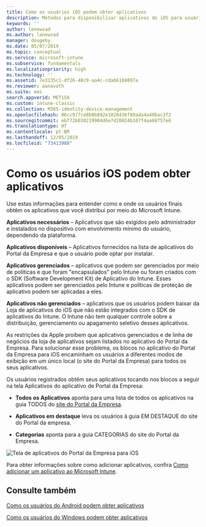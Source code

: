 ```yaml
---
title: Como os usuários iOS podem obter aplicativos
description: Métodos para disponibilizar aplicativos do iOS para usuários finais
keywords: ''
author: lenewsad
ms.author: lanewsad
manager: dougeby
ms.date: 05/07/2019
ms.topic: conceptual
ms.service: microsoft-intune
ms.subservice: fundamentals
ms.localizationpriority: high
ms.technology: ''
ms.assetid: 7e3135c1-df26-48c9-aa4c-cdab6168897a
ms.reviewer: aanavath
ms.suite: ems
search.appverid: MET150
ms.custom: intune-classic
ms.collection: M365-identity-device-management
ms.openlocfilehash: 06cc977ce8b0b892e1020436f89ada4a40bac3f2
ms.sourcegitcommit: ebf72b038219904d6e7d20024b107f4aa68f57e6
ms.translationtype: HT
ms.contentlocale: pt-BR
ms.lasthandoff: 12/05/2019
ms.locfileid: "73413988"
---
```

# <a name="how-your-ios-users-get-their-apps"></a>Como os usuários iOS podem obter aplicativos

Use estas informações para entender como e onde os usuários finais obtêm os aplicativos que você distribui por meio do Microsoft Intune.

**Aplicativos necessários** – Aplicativos que são exigidos pelo administrador e instalados no dispositivo com envolvimento mínimo do usuário, dependendo da plataforma.

**Aplicativos disponíveis** – Aplicativos fornecidos na lista de aplicativos do Portal da Empresa e que o usuário pode optar por instalar.

**Aplicativos gerenciados** – aplicativos que podem ser gerenciados por meio de políticas e que foram "encapsulados" pelo Intune ou foram criados com o SDK (Software Development Kit) de Aplicativo do Intune. Esses aplicativos podem ser gerenciados pelo Intune e políticas de proteção de aplicativo podem ser aplicadas a eles.

**Aplicativos não gerenciados** – aplicativos que os usuários podem baixar da Loja de aplicativos do iOS que não estão integrados com o SDK de aplicativos do Intune. O Intune não tem qualquer controle sobre a distribuição, gerenciamento ou apagamento seletivo desses aplicativos.  

As restrições da Apple proíbem que aplicativos gerenciados e de linha de negócios da loja de aplicativos sejam listados no aplicativo do Portal da Empresa. Para solucionar esse problema, os blocos no aplicativo do Portal da Empresa para iOS encaminham os usuários a diferentes modos de exibição em um único local (o site do Portal da Empresa) para todos os seus aplicativos.

Os usuários registrados obtêm seus aplicativos tocando nos blocos a seguir na tela Aplicativos do aplicativo de Portal da Empresa:

- **Todos os Aplicativos** aponta para uma lista de todos os aplicativos na guia TODOS do [site do Portal da Empresa](https://portal.manage.microsoft.com).

- **Aplicativos em destaque** leva os usuários à guia EM DESTAQUE do site do Portal da empresa.

- **Categorias** aponta para a guia CATEGORIAS do site do Portal da Empresa.

![Tela de aplicativos do Portal da Empresa para iOS](./media/end-user-apps-ios/ios-cp-app-main-apps-screen.png)

Para obter informações sobre como adicionar aplicativos, confira [Como adicionar um aplicativo ao Microsoft Intune](../apps/apps-add.md).

## <a name="see-also"></a>Consulte também

[Como os usuários do Android podem obter aplicativos](end-user-apps-android.md)

[Como os usuários do Windows podem obter aplicativos](end-user-apps-windows.md)
